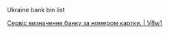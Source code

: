 Ukraine bank bin list

[Сервіс визначення банку за номером картки. | V8w1](https://bin-card.v8w1.top)
